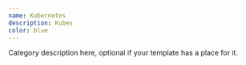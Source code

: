 ```yaml
---
name: Kubernetes
description: Kubes
color: blue
---
```


Category description here, optional if your template has a place for it.
